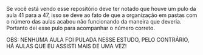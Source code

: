 Se você está vendo esse repositório deve ter notado que houve um pulo da aula 41 para a 47, isso se deve ao fato de que a organização em pastas com o número das aulas acabou não funcionando da maneira que deveria. Portanto dei esse pulo para acompanhar o número correto.

OBS: NENHUMA AULA FOI PULADA NESSE ESTUDO, PELO CONTRÁRIO, HÁ AULAS QUE EU ASSISTI MAIS DE UMA VEZ!